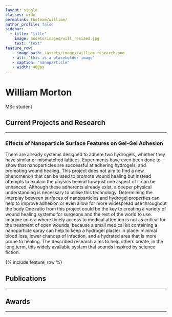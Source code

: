```yaml
---
layout: single
classes: wide
permalink: theteam/william/
author_profile: false
sidebar:
  - title: "title"
    image: assets/images/will_resized.jpg
    text: "text"
feature_row:
   - image_path: /assets/images/william_research.png
   - alt: "this is a placeholder image"
   - caption: "nanoparticle"
   - width: 400px 
---
```

# William Morton

MSc student
## Current Projects and Research
---

### Effects of Nanoparticle Surface Features on Gel-Gel Adhesion
There  are  already  systems  designed  to  adhere  two  hydrogels,  whether  they  have  similar  or mismatched lattices. Experiments have even been done to show that nanoparticles are successful at  adhering  hydrogels,  and  promoting  wound  healing.  This  project  does  not aim  to  find  a  new phenomenon  that  can  be  used  to  promote  wound  healing  but  instead  attempts  to  explain  the physics behind how just one aspect of it can be enhanced. Although these adherents already exist, a  deeper  physical  understanding  is  necessary  to  utilise  this  technology.  Determining  the interplay  between  surfaces  of  nanoparticles  and  hydrogel  properties  can  help  to  improve adhesion or even allow for more widespread use throughout the body One ratio from this project could be the key to creating a variety of wound healing systems for surgeons and the rest of the world to use. Imagine an era where timely access to medical attention is not as critical for the treatment of open wounds, because a small medical kit containing a nanoparticle spray can help to  keep  a  hydrogel  plaster  in  place:  minimal  blood  loss,  lower  chances  of  infection,  and  a hydrated area that is more prone to healing. The described research aims to help others create, in the long term, this widely available system that sounds inspired by science fiction.

{% include feature_row %}

## Publications
---

## Awards
---




